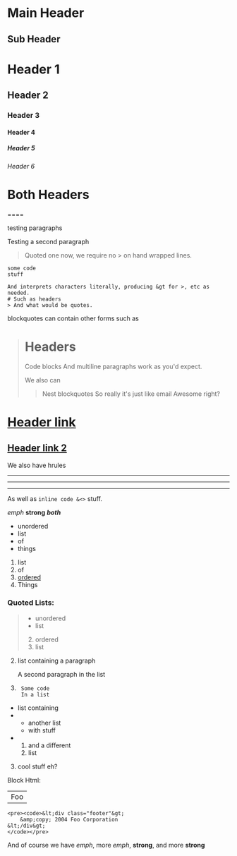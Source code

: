 Main Header
=====

Sub Header
----

# Header 1
## Header 2
### Header 3
#### Header 4
##### Header 5
###### Header 6

# Both Headers
====

testing
paragraphs

Testing a 
second paragraph
> Quoted one
now, we require no > on hand wrapped lines.

    some code
    stuff

    And interprets characters literally, producing &gt for >, etc as needed.
    # Such as headers
    > And what would be quotes.
blockquotes can contain other forms such as
> # Headers
> 	Code
> 	blocks
> And multiline paragraphs
> work as you'd expect.
> 
> We also can
> > Nest blockquotes 
> > So really it's just like email
> Awesome right?

# [Header link](www.google.com "Google")
[Header link 2](www.google.com)
-----

We also have hrules

-----
*****
_ _ _

As well as `inline code &<>` stuff.

*emph*
**strong**
***both***

+ unordered 
+ list 
+ of 
+ things

1. list
8. of 
3. [ordered](http://en.wikipedia.org/wiki/ordered)
6. Things

### Quoted Lists:
> + unordered
> + list
> 2. ordered
> 4. list

2. 
    list containing
    a paragraph
    
    A second paragraph in the list
4. 
        Some code
        In a list

+ list containing
+ 
    + another list
    + with stuff
+ 
    1. and a different
    2. list
3. cool stuff eh?

Block Html:

<table>
    <tr>
        <td>Foo</td>
    </tr>
</table>

    <pre><code>&lt;div class="footer"&gt;
        &amp;copy; 2004 Foo Corporation
    &lt;/div&gt;
    </code></pre>

And of course we have *emph*, more _emph_, **strong**, and more __strong__
